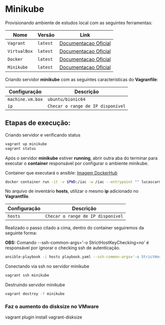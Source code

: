 # Minikube

Provisionando ambiente de estudos local com as seguintes ferramentas:

Nome                              | Versão          | Link
----------------------------------|-----------------|----------------------------------------------------
`Vagrant`                         | `latest`        | [Documentacao Oficial](https://www.vagrantup.com/)
`VirtualBox`                      | `latest`        | [Documentacao Oficial](https://www.virtualbox.org/)
`Docker`                          | `latest`        | [Documentacao Oficial](https://docs.docker.com/engine/install/)
`Minikube`                        | `latest`        | [Documentacao Oficial](https://minikube.sigs.k8s.io/docs/start/)

Criando servidor **minikube** com as seguintes características do **Vagranfile**:

Configuração                             | Descrição
-----------------------------------------|--------------------
`machine.vm.box`                         | `ubuntu/bionic64`
`ip`                                     | `Checar o range de IP disponível`

## Etapas de execução: 

Criando servidor e verificando status

```bash
vagrant up minikube
vagrant status
```

Após o servidor **minikube** estiver **running**, abrir outra aba do terminar para executar o **container** responsável por configurar o ambiente minikube.

Container que executará o ansible: [Imagem DockerHub](https://hub.docker.com/repository/docker/lucascarmo/iac)

```bash
docker container run -it -v $PWD:/iac -w /iac --entrypoint "" lucascarmo/iac:latest bash
```

No arquivo de inventário **hosts**, utilizar o mesmo **ip** adicionado no **Vagrantfile**.

Configuração                             | Descrição
-----------------------------------------|----------------------------------
`hosts`                                  | `Checar o range de IP disponível`

Realizado o passo citado a cima, dentro do container seguiremos da seguinte forma:

**OBS:** Comando --ssh-common-args='-o StrictHostKeyChecking=no' é responsável por ignorar o checking ssh de autenticação.

```bash
ansible-playbook -i hosts playbook.yaml --ssh-common-args='-o StrictHostKeyChecking=no'
```

Conectando via ssh no servidor minikube

```bash
vagrant ssh minikube
```

Destruindo servidor minikube

```bash
vagrant destroy -f minikube
```

### Faz o aumento do disksize no VMware
vagrant plugin install vagrant-disksize